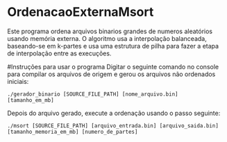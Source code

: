 # OrdenacaoExternaMsort
Este programa ordena arquivos binarios grandes de numeros aleatórios usando memória externa. O algoritmo usa a interpolação balanceada, baseando-se em k-partes e usa uma estrutura de pilha para fazer a etapa de interpolação entre as execuções.

#Instruções para usar o programa
Digitar o seguinte comando no console para compilar os arquivos de origem e gerou os arquivos não ordenados iniciais:
```
./gerador_binario [SOURCE_FILE_PATH] [nome_arquivo.bin] [tamanho_em_mb]
```
Depois do arquivo gerado, execute a ordenação usando o passo seguinte:
```
./msort [SOURCE_FILE_PATH] [arquivo_entrada.bin] [arquivo_saida.bin] [tamanho_memoria_em_mb] [numero_de_partes]
```